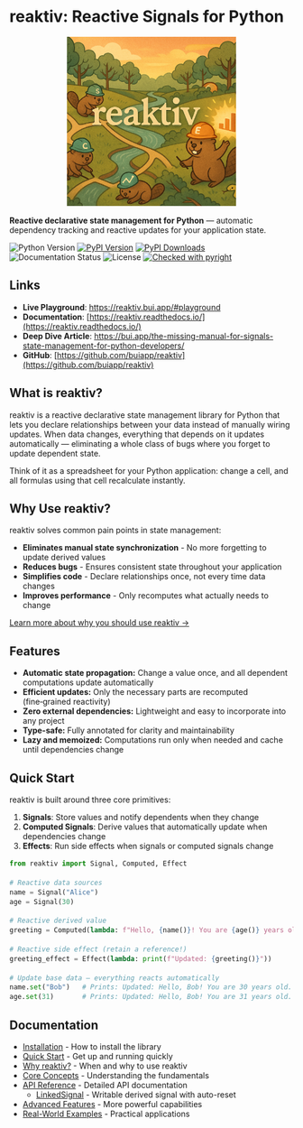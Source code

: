 # reaktiv: Reactive Signals for Python

<div align="center">
  <img src="assets/logo_3.png" alt="reaktiv logo" width="300">
</div>

**Reactive declarative state management for Python** — automatic dependency tracking and reactive updates for your application state.

![Python Version](https://img.shields.io/badge/python-3.9%2B-blue)
[![PyPI Version](https://img.shields.io/pypi/v/reaktiv.svg)](https://pypi.org/project/reaktiv/)
[![PyPI Downloads](https://static.pepy.tech/badge/reaktiv/month)](https://pepy.tech/projects/reaktiv)
![Documentation Status](https://readthedocs.org/projects/reaktiv/badge/)
![License](https://img.shields.io/badge/license-MIT-green)
[![Checked with pyright](https://microsoft.github.io/pyright/img/pyright_badge.svg)](https://microsoft.github.io/pyright/)

## Links

- **Live Playground**: https://reaktiv.bui.app/#playground
- **Documentation**: [https://reaktiv.readthedocs.io/](https://reaktiv.readthedocs.io/)
- **Deep Dive Article**: https://bui.app/the-missing-manual-for-signals-state-management-for-python-developers/
- **GitHub**: [https://github.com/buiapp/reaktiv](https://github.com/buiapp/reaktiv)

## What is reaktiv?

reaktiv is a reactive declarative state management library for Python that lets you declare relationships between your data instead of manually wiring updates. When data changes, everything that depends on it updates automatically — eliminating a whole class of bugs where you forget to update dependent state.

Think of it as a spreadsheet for your Python application: change a cell, and all formulas using that cell recalculate instantly.

## Why Use reaktiv?

reaktiv solves common pain points in state management:

- **Eliminates manual state synchronization** - No more forgetting to update derived values
- **Reduces bugs** - Ensures consistent state throughout your application
- **Simplifies code** - Declare relationships once, not every time data changes
- **Improves performance** - Only recomputes what actually needs to change

[Learn more about why you should use reaktiv →](why-reaktiv.md)

## Features

* **Automatic state propagation:** Change a value once, and all dependent computations update automatically
* **Efficient updates:** Only the necessary parts are recomputed (fine‑grained reactivity)
* **Zero external dependencies:** Lightweight and easy to incorporate into any project
* **Type-safe:** Fully annotated for clarity and maintainability
* **Lazy and memoized:** Computations run only when needed and cache until dependencies change

## Quick Start

reaktiv is built around three core primitives:

1. **Signals**: Store values and notify dependents when they change
2. **Computed Signals**: Derive values that automatically update when dependencies change
3. **Effects**: Run side effects when signals or computed signals change

```python
from reaktiv import Signal, Computed, Effect

# Reactive data sources
name = Signal("Alice")
age = Signal(30)

# Reactive derived value
greeting = Computed(lambda: f"Hello, {name()}! You are {age()} years old.")

# Reactive side effect (retain a reference!)
greeting_effect = Effect(lambda: print(f"Updated: {greeting()}"))

# Update base data — everything reacts automatically
name.set("Bob")   # Prints: Updated: Hello, Bob! You are 30 years old.
age.set(31)       # Prints: Updated: Hello, Bob! You are 31 years old.
```

## Documentation

* [Installation](installation.md) - How to install the library
* [Quick Start](quickstart.md) - Get up and running quickly
* [Why reaktiv?](why-reaktiv.md) - When and why to use reaktiv
* [Core Concepts](core-concepts.md) - Understanding the fundamentals
* [API Reference](api/signal.md) - Detailed API documentation
  - [LinkedSignal](api/linked-signal.md) - Writable derived signal with auto-reset
* [Advanced Features](advanced-features.md) - More powerful capabilities
* [Real-World Examples](examples/index.md) - Practical applications